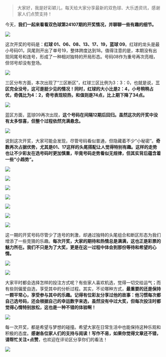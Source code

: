 


> 大家好，我是好彩颖儿，每天给大家分享最新的双色球、大乐透资讯，感谢家人们点赞支持！


今天，**我们一起来看看双色球第24107期的开奖情况，并聊聊一些有趣的细节。**

![](https://cdn.jsdelivr.net/gh/wangwenjie1314/PicCDN/2024-9-16/1726444058027-image.png)

这次开奖的号码是：**红球 01、06、08、13、17、19，蓝球 09**。红球的龙头是最小号码01，凤尾则开出了单号19，整体跨度达到18。值得注意的是，本期没有出现同尾号和连号，形成了一种相对独特的开局形态。号码08作为重号再次亮相，但邻号却没有登场。


![](https://cdn.jsdelivr.net/gh/wangwenjie1314/PicCDN/2024-9-16/1726444254462-image.png)


三区分布方面，本次出现了“三区断区”，红球三区比例为3：3：0，也就是说，**三区完全没号，这可是挺少见的情况！同时，红球的大小比是2：4，小号稍稍占优，奇偶比为4：2，奇号表现较热，和值则是74点，比上期下降了34点。**


![](https://cdn.jsdelivr.net/gh/wangwenjie1314/PicCDN/2024-9-16/1726444281509-image.png)


蓝区方面，蓝球09再次出现，**这个号码在间隔12期后回归。虽然这次的开奖中没有太多惊喜，但整个过程依然充满悬念。**


![](https://cdn.jsdelivr.net/gh/wangwenjie1314/PicCDN/2024-9-16/1726444296393-image.png)



说到这次开奖，大家可能会发现，尽管号码看似普通，但隐藏着不少“小秘密”。**奇数再次占据优势，尤其是01、17这样的头尾搭配让人觉得特别有趣。这样的走势也让不少彩友在选号码时更加慎重，毕竟号码走势看似无规律，但其实背后蕴含着一些“小趋势”。**

![](https://cdn.jsdelivr.net/gh/wangwenjie1314/PicCDN/2024-9-16/1726444322389-image.png)

![](https://cdn.jsdelivr.net/gh/wangwenjie1314/PicCDN/2024-9-16/1726444312957-image.png)


![](https://cdn.jsdelivr.net/gh/wangwenjie1314/PicCDN/2024-9-16/1726444331168-image.png)


![](https://cdn.jsdelivr.net/gh/wangwenjie1314/PicCDN/2024-9-16/1726444351060-image.png)

![](https://cdn.jsdelivr.net/gh/wangwenjie1314/PicCDN/2024-9-16/1726444358694-image.png)


![](https://cdn.jsdelivr.net/gh/wangwenjie1314/PicCDN/2024-9-16/1726444366572-image.png)

![](https://cdn.jsdelivr.net/gh/wangwenjie1314/PicCDN/2024-9-16/1726444373900-image.png)


这一期的开奖号码尽管少了连号的刺激，却通过独特的头尾组合和断区形态为我们增添了一些竞猜的乐趣。**每次开奖，大家的期待和热情总是满满，这也正是彩票的魅力所在。我们不只是为了大奖，更是在这一过程中体会到那份等待和希望的心情。**


![](https://cdn.jsdelivr.net/gh/wangwenjie1314/PicCDN/2024-9-16/1726444395421-image.png)


![](https://cdn.jsdelivr.net/gh/wangwenjie1314/PicCDN/2024-9-16/1726444403900-image.png)



大家平时都会选择怎样的投注方式呢？有些家人喜欢机选，觉得一切交给运气；而有些则偏爱自选，享受其中的分析过程。其实，不论哪种方式，**最重要的还是保持一颗平常心，享受参与其中的乐趣。记得有位彩友分享过他的故事：他习惯每次都自己选号码，还会根据自己的幸运数字来选，虽然没有中过大奖，但每次投注时都觉得心情特别放松，这也是一种不错的体验啊！**


![](https://cdn.jsdelivr.net/gh/wangwenjie1314/PicCDN/2024-9-16/1726444468457-image.png)



每一次开奖，都是希望与梦想的碰撞。希望大家在日常生活中也能保持这种乐观和积极的态度。**感谢各位家人们的支持与阅读！写作不易，如果你觉得文章还不错，请帮忙关注+点赞**，也欢迎在评论区分享你们的看法！


![](https://cdn.jsdelivr.net/gh/wangwenjie1314/PicCDN/2024-9-16/1726444508998-image.png)

